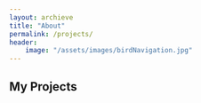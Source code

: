 ```yaml
---
layout: archieve
title: "About"
permalink: /projects/
header:
    image: "/assets/images/birdNavigation.jpg"
---
```


## My Projects

